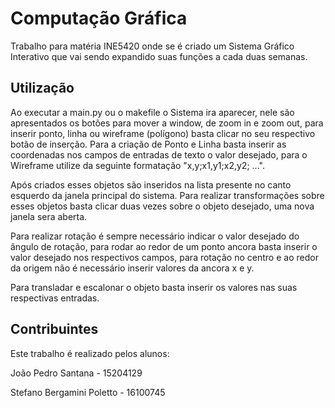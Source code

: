 # Computação Gráfica

Trabalho para matéria INE5420 onde se é criado um Sistema Gráfico Interativo que vai sendo expandido suas funções a cada duas semanas.

## Utilização

Ao executar a main.py ou o makefile o Sistema ira aparecer, nele são apresentados os botões para mover a window, de zoom in e zoom out, para inserir ponto, linha ou wireframe (polígono) basta clicar no seu respectivo botão de inserção. Para a criação de Ponto e Linha basta inserir as coordenadas nos campos de entradas de texto o valor desejado, para o Wireframe utilize da seguinte formatação "x,y;x1,y1;x2,y2; ...". 

Após criados esses objetos são inseridos na lista presente no canto esquerdo da janela principal do sistema. Para realizar transformações sobre esses objetos basta clicar duas vezes sobre o objeto desejado, uma nova janela sera aberta. 

Para realizar rotação é sempre necessário indicar o valor desejado do ângulo de rotação, para rodar ao redor de um ponto ancora basta inserir o valor desejado nos respectivos campos, para rotação no centro e ao redor da origem não é necessário inserir valores da ancora x e y. 

Para transladar e escalonar o objeto basta inserir os valores nas suas respectivas entradas.

## Contribuintes
Este trabalho é realizado pelos alunos:

João Pedro Santana - 15204129

Stefano Bergamini Poletto - 16100745
